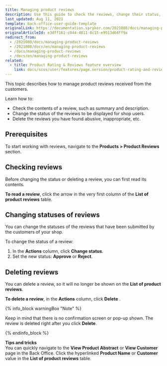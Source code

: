 ```yaml
---
title: Managing product reviews
description: Use this guide to check the reviews, change their status, and delete inappropriate ones in the Back Office.
last_updated: Aug 11, 2021
template: back-office-user-guide-template
originalLink: https://documentation.spryker.com/2021080/docs/managing-product-reviews
originalArticleId: e3dff161-c044-4811-8c15-e9513d64ff9a
redirect_from:
  - /2021080/docs/managing-product-reviews
  - /2021080/docs/en/managing-product-reviews
  - /docs/managing-product-reviews
  - /docs/en/managing-product-reviews
related:
  - title: Product Rating & Reviews feature overview
    link: docs/scos/user/features/page.version/product-rating-and-reviews-feature-overview.html
---
```


This topic describes how to manage product reviews received from the customers.

Learn how to:

* Check the contents of a review, such as summary and description.
* Change the status of the reviews to be displayed for shop users.
* Delete the reviews you have found abusive, inappropriate, etc.

## Prerequisites

To start working with reviews, navigate to the **Products&nbsp;<span aria-label="and then">></span> Product Reviews** section.

## Checking reviews

Before changing the status or deleting a review, you can first read its contents.

**To read a review**, click the arrow in the very first column of the **List of product reviews** table.

## Changing statuses of reviews

You can change the statuses of the reviews that have been submitted by the customers of your shop.

To change the status of a review:
1. In the **Actions** column, click **Change status**.
2. Set the new status: **Approve** or **Reject**.

## Deleting reviews

You can delete a review, so it will no longer be shown on the **List of product reviews**.

**To delete a review**, in the **Actions** column, click **Delete** .

{% info_block warningBox "Note" %}

Keep in mind that there is no confirmation screen or pop-up shown. The review is deleted right after you click **Delete**.

{% endinfo_block %}

**Tips and tricks**
<br>You can quickly navigate to the **View Product Abstract** or **View Customer** page in the Back Office. Click the hyperlinked **Product Name** or **Customer** value in the **List of product reviews** table.

